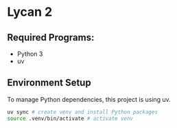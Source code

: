 # Lycan 2

## Required Programs:
- Python 3
- uv

## Environment Setup
To manage Python dependencies, this project is using uv.

```bash
uv sync # create venv and install Python packages
source .venv/bin/activate # activate venv
```
